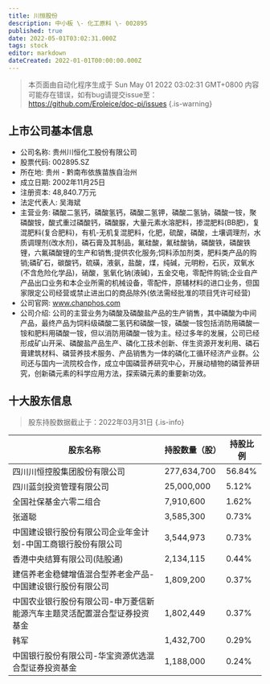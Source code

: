 ```yaml
---
title: 川恒股份
description: 中小板 \- 化工原料 \- 002895
published: true
date: 2022-05-01T03:02:31.000Z
tags: stock
editor: markdown
dateCreated: 2022-01-01T00:00:00.000Z
---
```


> 本页面由自动化程序生成于 Sun May 01 2022 03:02:31 GMT+0800
> 内容可能存在错误，如有bug请提交issue至：https://github.com/Eroleice/doc-pi/issues
{.is-warning}

## 上市公司基本信息
- 公司名称: 贵州川恒化工股份有限公司
- 股票代码: 002895.SZ
- 所在地: 贵州 - 黔南布依族苗族自治州
- 成立日期: 2002年11月25日
- 注册资本: 48,840.7万元
- 法定代表人: 吴海斌
- 主营业务: 磷酸二氢钙，磷酸氢钙，磷酸二氢钾，磷酸二氢钠，磷酸一铵，聚磷酸铵，酸式重过磷酸钙，磷酸脲，大量元素水溶肥料，掺混肥料(BB肥)，复混肥料(复合肥料)，有机-无机复混肥料，化肥，硫酸，磷酸，土壤调理剂，水质调理剂(改水剂)，磷石膏及其制品，氟硅酸，氟硅酸钠，磷酸铁，磷酸铁锂，六氟磷酸锂的生产和销售;提供农化服务;饲料添加剂类，肥料类产品的购销;磷矿石，碳酸钙，硫磺，液氨，盐酸，煤，纯碱，元明粉，石灰，双氧水(不含危险化学品)，硝酸，氢氧化钠(液碱)，五金交电，零配件购销;企业自产产品出口业务和本企业所需的机械设备，零配件，原辅材料的进口业务，但国家限定公司经营或禁止进出口的商品除外(依法需经批准的项目凭许可经营)
- 公司官网: www.chanphos.com
- 公司介绍: 公司的主营业务为磷酸及磷酸盐产品的生产销售，其中磷酸为中间产品，最终产品为饲料级磷酸二氢钙和磷酸一铵，磷酸一铵包括消防用磷酸一铵和肥料用磷酸一铵，但以消防用磷酸一铵为主。经过多年的发展，公司已经形成矿山开采、磷酸盐产品生产、磷化工技术创新、伴生资源开发利用、磷石膏建筑材料、磷营养技术服务、产品销售为一体的磷化工循环经济产业群。公司还与国内一流院校合作，成立中国磷营养研究中心，开展动植物的磷营养研究，创新磷元素的科学应用方法，探索磷元素的重要新功效。


## 十大股东信息
> 股东持股数据截止于：2022年03月31日
{.is-info}

| 股东名称 | 持股数量（股） | 持股比例 |
| --- | --- | --- |
| 四川川恒控股集团股份有限公司 | 277,634,700 | 56.84% |
| 四川蓝剑投资管理有限公司 | 25,000,000 | 5.12% |
| 全国社保基金六零二组合 | 7,910,600 | 1.62% |
| 张道聪 | 3,585,300 | 0.73% |
| 中国建设银行股份有限公司企业年金计划-中国工商银行股份有限公司 | 3,544,973 | 0.73% |
| 香港中央结算有限公司(陆股通) | 2,134,115 | 0.44% |
| 建信养老金稳健增值混合型养老金产品-中国建设银行股份有限公司 | 1,809,200 | 0.37% |
| 中国农业银行股份有限公司-申万菱信新能源汽车主题灵活配置混合型证券投资基金 | 1,802,449 | 0.37% |
| 韩军 | 1,432,700 | 0.29% |
| 中国银行股份有限公司-华宝资源优选混合型证券投资基金 | 1,188,000 | 0.24% |




